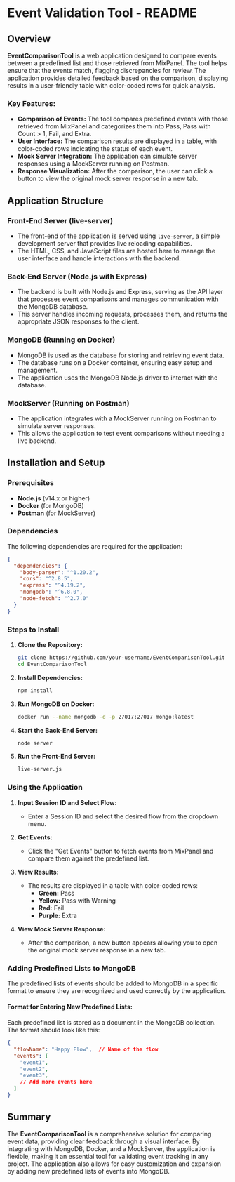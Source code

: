 # Event Validation Tool - README

## Overview

**EventComparisonTool** is a web application designed to compare events between a predefined list and those retrieved from MixPanel. The tool helps ensure that the events match, flagging discrepancies for review. The application provides detailed feedback based on the comparison, displaying results in a user-friendly table with color-coded rows for quick analysis.

### Key Features:
- **Comparison of Events:** The tool compares predefined events with those retrieved from MixPanel and categorizes them into Pass, Pass with Count > 1, Fail, and Extra.
- **User Interface:** The comparison results are displayed in a table, with color-coded rows indicating the status of each event.
- **Mock Server Integration:** The application can simulate server responses using a MockServer running on Postman.
- **Response Visualization:** After the comparison, the user can click a button to view the original mock server response in a new tab.

## Application Structure

### Front-End Server (live-server)
- The front-end of the application is served using `live-server`, a simple development server that provides live reloading capabilities.
- The HTML, CSS, and JavaScript files are hosted here to manage the user interface and handle interactions with the backend.

### Back-End Server (Node.js with Express)
- The backend is built with Node.js and Express, serving as the API layer that processes event comparisons and manages communication with the MongoDB database.
- This server handles incoming requests, processes them, and returns the appropriate JSON responses to the client.

### MongoDB (Running on Docker)
- MongoDB is used as the database for storing and retrieving event data.
- The database runs on a Docker container, ensuring easy setup and management.
- The application uses the MongoDB Node.js driver to interact with the database.

### MockServer (Running on Postman)
- The application integrates with a MockServer running on Postman to simulate server responses.
- This allows the application to test event comparisons without needing a live backend.

## Installation and Setup

### Prerequisites
- **Node.js** (v14.x or higher)
- **Docker** (for MongoDB)
- **Postman** (for MockServer)

### Dependencies
The following dependencies are required for the application:

```json
{
  "dependencies": {
    "body-parser": "^1.20.2",
    "cors": "^2.8.5",
    "express": "^4.19.2",
    "mongodb": "^6.8.0",
    "node-fetch": "^2.7.0"
  }
}
```

### Steps to Install

1. **Clone the Repository:**
   ```bash
   git clone https://github.com/your-username/EventComparisonTool.git
   cd EventComparisonTool
   ```

2. **Install Dependencies:**
   ```bash
   npm install
   ```

3. **Run MongoDB on Docker:**
   ```bash
   docker run --name mongodb -d -p 27017:27017 mongo:latest
   ```

4. **Start the Back-End Server:**
   ```bash
   node server
   ```

5. **Run the Front-End Server:**
   ```bash
   live-server.js
   ```

### Using the Application

1. **Input Session ID and Select Flow:**
   - Enter a Session ID and select the desired flow from the dropdown menu.

2. **Get Events:**
   - Click the "Get Events" button to fetch events from MixPanel and compare them against the predefined list.

3. **View Results:**
   - The results are displayed in a table with color-coded rows:
     - **Green:** Pass
     - **Yellow:** Pass with Warning
     - **Red:** Fail
     - **Purple:** Extra

4. **View Mock Server Response:**
   - After the comparison, a new button appears allowing you to open the original mock server response in a new tab.

### Adding Predefined Lists to MongoDB

The predefined lists of events should be added to MongoDB in a specific format to ensure they are recognized and used correctly by the application.

#### Format for Entering New Predefined Lists:

Each predefined list is stored as a document in the MongoDB collection. The format should look like this:

```json
{
  "flowName": "Happy Flow",  // Name of the flow
  "events": [
    "event1",
    "event2",
    "event3",
    // Add more events here
  ]
}
```

## Summary

The **EventComparisonTool** is a comprehensive solution for comparing event data, providing clear feedback through a visual interface. By integrating with MongoDB, Docker, and a MockServer, the application is flexible, making it an essential tool for validating event tracking in any project. The application also allows for easy customization and expansion by adding new predefined lists of events into MongoDB.
